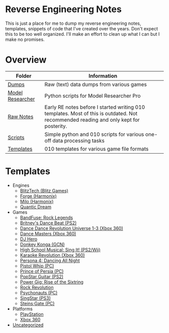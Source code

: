 # Reverse Engineering Notes
This is just a place for me to dump my reverse engineering notes, templates, snippets of code that I've created over the years. Don't expect this to be too well organized. I'll make an effort to clean up what I can but I make no promises.

# Overview
| Folder | Information |
| ------- | ------- |
| [Dumps](dumps/) | Raw (text) data dumps from various games |
| [Model Researcher](model_researcher) | Python scripts for Model Researcher Pro |
| [Raw Notes](raw_notes/) | Early RE notes before I started writing 010 templates. Most of this is outdated. Not recommended reading and only kept for posterity. |
| [Scripts](scripts/) | Simple python and 010 scripts for various one-off data processing tasks |
| [Templates](templates/) | 010 templates for various game file formats |

# Templates
- Engines
  - [BlitzTech (Blitz Games)](templates/blitztech/)
  - [Forge (Harmonix)](templates/forge/)
  - [Milo (Harmonix)](templates/milo/)
  - [Quantic Dream](templates/quantic_dream/)
- Games
  - [BandFuse: Rock Legends](templates/bandfuse/)
  - [Britney's Dance Beat (PS2)](templates/bdb/)
  - [Dance Dance Revolution Universe 1-3 (Xbox 360)](templates/konami/)
  - [Dance Masters (Xbox 360)](templates/dance_masters)
  - [DJ Hero](templates/djh/)
  - [Donkey Konga (GCN)](templates/donkey_konga/)
  - [High School Musical: Sing It! (PS2/Wii)](templates/singit)
  - [Karaoke Revolution (Xbox 360)](templates/kr/)
  - [Persona 4: Dancing All Night](templates/p4d/)
  - [Pistol Whip (PC)](templates/pistol_whip/)
  - [Prince of Persia (PC)](templates/pop/)
  - [PopStar Guitar (PS2)](templates/popstar_guitar/)
  - [Power Gig: Rise of the Sixtring](templates/powergig/)
  - [Rock Revolution](templates/rock_rev/)
  - [Psychonauts (PC)](templates/psychonauts/)
  - [SingStar (PS3)](templates/singstar/)
  - [Steins;Gate (PC)](templates/steinsgate/)
- Platforms
  - [PlayStation](templates/ps/)
  - [Xbox 360](templates/x360/)
- [Uncategorized](templates/)